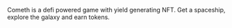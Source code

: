 Cometh is a defi powered game with yield generating NFT. Get a spaceship, explore the galaxy and earn tokens.